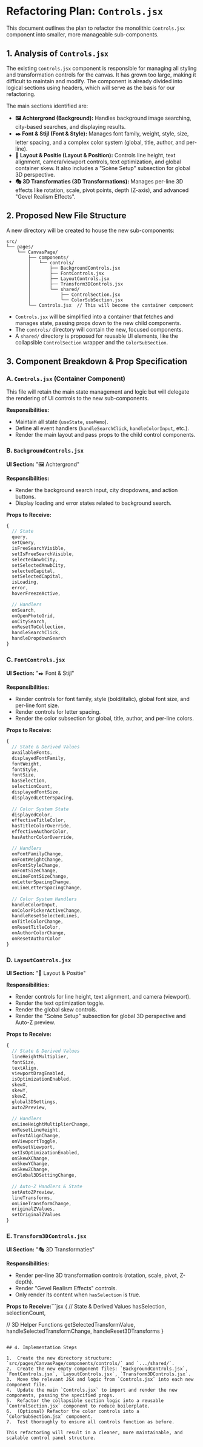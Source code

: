 # Refactoring Plan: `Controls.jsx`

This document outlines the plan to refactor the monolithic `Controls.jsx` component into smaller, more manageable sub-components.

## 1. Analysis of `Controls.jsx`

The existing `Controls.jsx` component is responsible for managing all styling and transformation controls for the canvas. It has grown too large, making it difficult to maintain and modify. The component is already divided into logical sections using headers, which will serve as the basis for our refactoring.

The main sections identified are:
-   **🖼️ Achtergrond (Background):** Handles background image searching, city-based searches, and displaying results.
-   **✒️ Font & Stijl (Font & Style):** Manages font family, weight, style, size, letter spacing, and a complex color system (global, title, author, and per-line).
-   **📐 Layout & Positie (Layout & Position):** Controls line height, text alignment, camera/viewport controls, text optimization, and global container skew. It also includes a "Scène Setup" subsection for global 3D perspective.
-   **🎭 3D Transformaties (3D Transformations):** Manages per-line 3D effects like rotation, scale, pivot points, depth (Z-axis), and advanced "Gevel Realism Effects".

## 2. Proposed New File Structure

A new directory will be created to house the new sub-components:

```
src/
└── pages/
    └── CanvasPage/
        ├── components/
        │   └── controls/
        │       ├── BackgroundControls.jsx
        │       ├── FontControls.jsx
        │       ├── LayoutControls.jsx
        │       ├── Transform3DControls.jsx
        │       └── shared/
        │           ├── ControlSection.jsx
        │           └── ColorSubSection.jsx
        └── Controls.jsx  // This will become the container component
```

-   `Controls.jsx` will be simplified into a container that fetches and manages state, passing props down to the new child components.
-   The `controls/` directory will contain the new, focused components.
-   A `shared/` directory is proposed for reusable UI elements, like the collapsible `ControlSection` wrapper and the `ColorSubSection`.

## 3. Component Breakdown & Prop Specification

### A. `Controls.jsx` (Container Component)

This file will retain the main state management and logic but will delegate the rendering of UI controls to the new sub-components.

**Responsibilities:**
-   Maintain all state (`useState`, `useMemo`).
-   Define all event handlers (`handleSearchClick`, `handleColorInput`, etc.).
-   Render the main layout and pass props to the child control components.

### B. `BackgroundControls.jsx`

**UI Section:** "🖼️ Achtergrond"

**Responsibilities:**
-   Render the background search input, city dropdowns, and action buttons.
-   Display loading and error states related to background search.

**Props to Receive:**
```jsx
{
  // State
  query,
  setQuery,
  isFreeSearchVisible,
  setIsFreeSearchVisible,
  selectedAnwbCity,
  setSelectedAnwbCity,
  selectedCapital,
  setSelectedCapital,
  isLoading,
  error,
  hoverFreezeActive,

  // Handlers
  onSearch,
  onOpenPhotoGrid,
  onCitySearch,
  onResetToCollection,
  handleSearchClick,
  handleDropdownSearch
}
```

### C. `FontControls.jsx`

**UI Section:** "✒️ Font & Stijl"

**Responsibilities:**
-   Render controls for font family, style (bold/italic), global font size, and per-line font size.
-   Render controls for letter spacing.
-   Render the color subsection for global, title, author, and per-line colors.

**Props to Receive:**
```jsx
{
  // State & Derived Values
  availableFonts,
  displayedFontFamily,
  fontWeight,
  fontStyle,
  fontSize,
  hasSelection,
  selectionCount,
  displayedFontSize,
  displayedLetterSpacing,
  
  // Color System State
  displayedColor,
  effectiveTitleColor,
  hasTitleColorOverride,
  effectiveAuthorColor,
  hasAuthorColorOverride,

  // Handlers
  onFontFamilyChange,
  onFontWeightChange,
  onFontStyleChange,
  onFontSizeChange,
  onLineFontSizeChange,
  onLetterSpacingChange,
  onLineLetterSpacingChange,
  
  // Color System Handlers
  handleColorInput,
  onColorPickerActiveChange,
  handleResetSelectedLines,
  onTitleColorChange,
  onResetTitleColor,
  onAuthorColorChange,
  onResetAuthorColor
}
```

### D. `LayoutControls.jsx`

**UI Section:** "📐 Layout & Positie"

**Responsibilities:**
-   Render controls for line height, text alignment, and camera (viewport).
-   Render the text optimization toggle.
-   Render the global skew controls.
-   Render the "Scène Setup" subsection for global 3D perspective and Auto-Z preview.

**Props to Receive:**
```jsx
{
  // State & Derived Values
  lineHeightMultiplier,
  fontSize,
  textAlign,
  viewportDragEnabled,
  isOptimizationEnabled,
  skewX,
  skewY,
  skewZ,
  global3DSettings,
  autoZPreview,
  
  // Handlers
  onLineHeightMultiplierChange,
  onResetLineHeight,
  onTextAlignChange,
  onViewportToggle,
  onResetViewport,
  setIsOptimizationEnabled,
  onSkewXChange,
  onSkewYChange,
  onSkewZChange,
  onGlobal3DSettingChange,
  
  // Auto-Z Handlers & State
  setAutoZPreview,
  lineTransforms,
  onLineTransformChange,
  originalZValues,
  setOriginalZValues
}
```

### E. `Transform3DControls.jsx`

**UI Section:** "🎭 3D Transformaties"

**Responsibilities:**
-   Render per-line 3D transformation controls (rotation, scale, pivot, Z-depth).
-   Render "Gevel Realism Effects" controls.
-   Only render its content when `hasSelection` is true.

**Props to Receive:**```jsx
{
  // State & Derived Values
  hasSelection,
  selectionCount,
  
  // 3D Helper Functions
  getSelectedTransformValue,
  handleSelectedTransformChange,
  handleReset3DTransforms
}
```

## 4. Implementation Steps

1.  Create the new directory structure: `src/pages/CanvasPage/components/controls/` and `.../shared/`.
2.  Create the new empty component files: `BackgroundControls.jsx`, `FontControls.jsx`, `LayoutControls.jsx`, `Transform3DControls.jsx`.
3.  Move the relevant JSX and logic from `Controls.jsx` into each new component file.
4.  Update the main `Controls.jsx` to import and render the new components, passing the specified props.
5.  Refactor the collapsible section logic into a reusable `ControlSection.jsx` component to reduce boilerplate.
6.  (Optional) Refactor the color controls into a `ColorSubSection.jsx` component.
7.  Test thoroughly to ensure all controls function as before.

This refactoring will result in a cleaner, more maintainable, and scalable control panel structure.